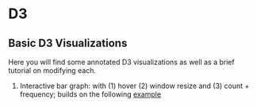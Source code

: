 # D3

## Basic D3 Visualizations

Here you will find some annotated D3 visualizations as well as a brief tutorial on modifying each. 

1. Interactive bar graph: with (1) hover (2) window resize and (3) count + frequency; builds on the following [example](http://bl.ocks.org/Caged/6476579)
